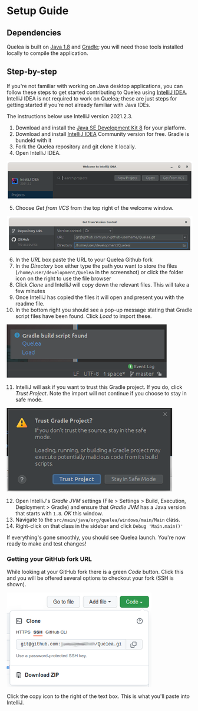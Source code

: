 # Setup Guide

## Dependencies

Quelea is built on [Java 1.8](https://www.oracle.com/technetwork/java/javase/downloads/jdk8-downloads-2133151.html) and [Gradle](https://gradle.org/); you will need those tools installed locally to compile the application.

## Step-by-step

If you're not familiar with working on Java desktop applications, you can follow these steps to get started contributing to Quelea using [IntelliJ IDEA](https://www.jetbrains.com/idea/). IntelliJ IDEA is not required to work on Quelea; these are just steps for getting started if you're not already familiar with Java IDEs.

The instructions below use IntelliJ version 2021.2.3.

1. Download and install the [Java SE Development Kit 8](https://www.oracle.com/technetwork/java/javase/downloads/jdk8-downloads-2133151.html) for your platform.
2. Download and install [IntelliJ IDEA](https://www.jetbrains.com/idea/download) Community version for free.  Gradle is bundeld with it
3. Fork the Quelea repository and git clone it locally.
4. Open IntelliJ IDEA.

  ![](images/IntellijWelcome.png)

5. Choose _Get from VCS_ from the top right of the welcome window.

  ![](images/IntellijGetFromVcs.png)

6. In the _URL_ box paste the URL to your Quelea Github fork
7. In the _Directory_ box either type the path you want to store the files (`/home/user/development/Quelea` in the screenshot) or click the folder icon on the right to use the file browser
8. Click _Clone_ and IntelliJ will copy down the relevant files.  This will take a few minutes
9. Once IntelliJ has copied the files it will open and present you with the readme file.
10. In the bottom right you should see a pop-up message stating that Gradle script files have been found.  Click _Load_ to import these.

  ![](images/IntellijLoadGradleBuildScript.png)

11. IntelliJ will ask if you want to trust this Gradle project.  If you do, click  _Trust Project_.  Note the import will not continue if you choose to stay in safe mode.

  ![](images/IntellijTrustGradleProject.png)

12. Open IntelliJ's _Gradle JVM_ settings (File > Settings > Build, Execution, Deployment > Gradle) and ensure that _Gradle JVM_ has a Java version that starts with `1.8`.  _OK_ this window.
13. Navigate to the `src/main/java/org/quelea/windows/main/Main` class.
11. Right-click on that class in the sidebar and click `Debug 'Main.main()'`

If everything's gone smoothly, you should see Quelea launch. You're now ready to make and test changes!

### Getting your GitHub fork URL
While looking at your GitHub fork there is a green _Code_ button.  Click this and you will be offered several options to checkout your fork (SSH is shown).

![](images/GithubCodeButton.png)

Click the copy icon to the right of the text box.  This is what you'll paste into IntelliJ.